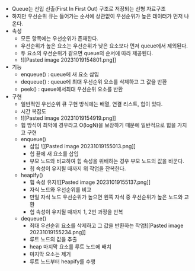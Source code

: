 - Queue는 선입 선출(First In First Out) 구조로 저장되는 선형 자료구조
- 하지만 우선순위 큐는 들어가는 순서에 상관없이 우선순위가 높은 데이터가 먼저 나온다.
- 속성
	- 모든 항목에는 우선순위가 존재한다.
	- 우선순위가 높은 요소는 우선순위가 낮은 요소보다 먼저 queue에서 제외된다.
	- 두 요소의 우선순위가 같으면 queue의 순서에 따라 제공된다.
	- ![[Pasted image 20231019154801.png]]
- 기능
	- enqueue() : queue에 새 요소 삽입
	- dequeue() : queue에 최대 우선순위 요소를 삭제하고 그 값을 반환
	- peek() : queue에서최대 우선순위 요소를 반환
- 구현
	- 일반적인 우선순위 큐 구현 방식에는 배열, 연결 리스트, 힙이 있다.
	- 시간 복잡도
	- ![[Pasted image 20231019154919.png]]
	- 힙 방식이 최악에 경우라고 O(logN)을 보장하기 때문에 일반적으로 힙을 가지고 구현
	- enqueue()
		- 삽입 ![[Pasted image 20231019155013.png]]
		- 힙 끝에 새 요소를 삽입
		- 부모 노드와 비교하여 힙 속성을 위배하는 경우 부모 노드의 값을 바꾼다.
		- 힙 속성이 유지될 때까지 위 작업을 잔복한다.
	- heapify()
		- 힙 속성 유지![[Pasted image 20231019155137.png]]
		- 자식 노드와 우선순위를 비교
		- 만일 자식 노드 우선순위가 높으면 왼쪽 자식 중 우선순위가 높은 노드와 교환
		- 힙 속성이 유지될 때까지 1, 2번 과정을 반복
	- dequeue()
		- 최대 우선순위 요소를 삭제하고 그 값을 반환하는 작업![[Pasted image 20231019155234.png]]
		- 루트 노드의 값을 추출
		- heap 마지막 요소를 루트 노드에 배치
		- 마지막 요소는 제거
		- 루트 노드부터 heapify를 수행